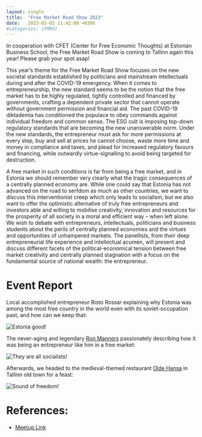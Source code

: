 ```yaml
---
layout: single
title:  "Free Market Road Show 2023"
date:   2023-05-02 11:42:00 +0300
#categories: [FMRS]
---
```


In cooperation with CFET (Center for Free Economic Thoughts) at Estonian Business School, the Free Market Road Show is
coming to Tallinn again this year! Please grab your spot asap!

This year’s theme for the Free Market Road Show focuses on the new societal standards established by politicians and
mainstream intellectuals during and after the COVID-19 emergency. When it comes to entrepreneurship, the new standard
seems to be the notion that the free market has to be highly regulated, tightly controlled and financed by governments,
crafting a dependent private sector that cannot operate without government permission and financial aid. The past
COVID-19 diktademia has conditioned the populace to obey commands against individual freedom and common sense. The ESG
cult is imposing top-down regulatory standards that are becoming the new unanswerable norm. Under the new standards, the
entrepreneur must ask for more permissions at every step, buy and sell at prices he cannot choose, waste more time and
money in compliance and taxes, and plead for increased regulatory favours and financing, while outwardly
virtue-signalling to avoid being targeted for destruction.

A free market in such conditions is far from being a free market, and in Estonia we should remember very clearly what
the tragic consequences of a centrally planned economy are. While one could say that Estonia has not advanced on the
road to serfdom as much as other countries, we want to discuss this interventionist creep which only leads to socialism,
but we also want to offer the optimistic alternative of truly free entrepreneurs and investors able and willing to
mobilise creativity, innovation and resources for the prosperity of all society in a moral and efficient way – when left
alone. We wish to debate with entrepreneurs, intellectuals, politicians and business students about the perils of
centrally planned economies and the virtues and opportunities of unhampered markets. The panellists, from their deep
entrepreneurial life experience and intellectual acumen, will present and discuss different facets of the
political-economical tension between free market creativity and centrally planned stagnation with a focus on the
fundamental source of national wealth: the entrepreneur.

# Event Report

Local accomplished entrepreneur Risto Rossar explaining why Estonia was among the most free country in the world even
with its soviet-occupation past, and how can we keep that:

![Estonia good!](/img/2023-05-02/risto-rossar.jpg)

The never-aging and legendary [Ron Manners](https://www.mannwest.com/) passionately describing how it was being an
entrepreneur like him in a free market:

![They are all socialists!](/img/2023-05-02/ron-manners.jpg)

Afterwards, we headed to the medieval-themed restaurant [Olde Hansa](https://www.oldehansa.ee/) in Tallinn old town for
a feast:

![Sound of freedom!](/img/2023-05-02/old-hansa.jpg)

# References:

- [Meetup Link](https://www.meetup.com/mission-liberty-tallinn/events/293017182/)
